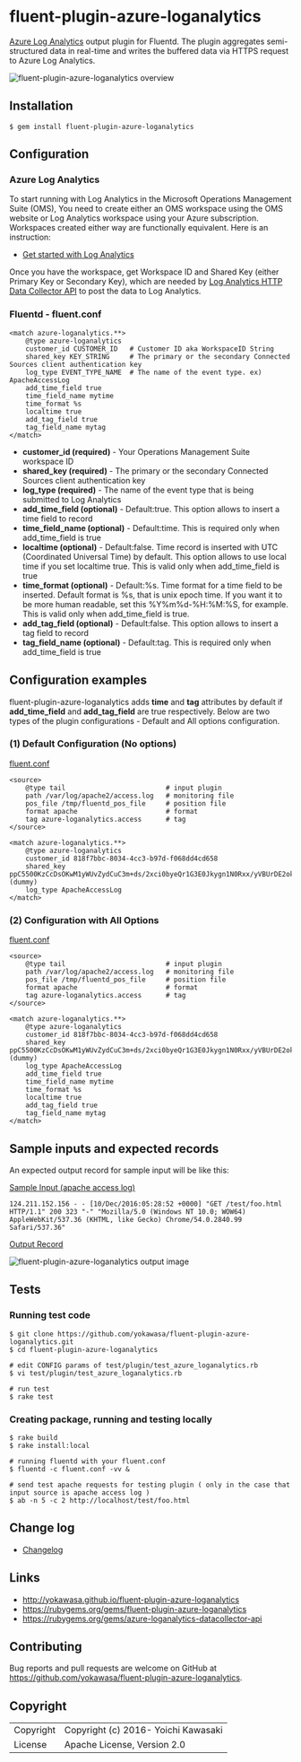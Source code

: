 # fluent-plugin-azure-loganalytics
[Azure Log Analytics](https://docs.microsoft.com/en-us/azure/log-analytics/log-analytics-overview) output plugin for Fluentd. The plugin aggregates semi-structured data in real-time and writes the buffered data via HTTPS request to Azure Log Analytics.

![fluent-plugin-azure-loganalytics overview](https://github.com/yokawasa/fluent-plugin-azure-loganalytics/raw/master/img/Azure-LogAnalytics-Fluentd.png)

## Installation
```
$ gem install fluent-plugin-azure-loganalytics
```

## Configuration

### Azure Log Analytics
To start running with Log Analytics in the Microsoft Operations Management Suite (OMS), You need to create either an OMS workspace using the OMS website or Log Analytics workspace using your Azure subscription. Workspaces created either way are functionally equivalent. Here is an instruction:

 * [Get started with Log Analytics](https://docs.microsoft.com/en-us/azure/log-analytics/log-analytics-get-started)

Once you have the workspace, get Workspace ID and Shared Key (either Primary Key or Secondary Key), which are needed by [Log Analytics HTTP Data Collector API](https://docs.microsoft.com/en-us/azure/log-analytics/log-analytics-data-collector-api) to post the data to Log Analytics.


### Fluentd - fluent.conf

```
<match azure-loganalytics.**>
    @type azure-loganalytics
    customer_id CUSTOMER_ID   # Customer ID aka WorkspaceID String
    shared_key KEY_STRING     # The primary or the secondary Connected Sources client authentication key
    log_type EVENT_TYPE_NAME  # The name of the event type. ex) ApacheAccessLog
    add_time_field true
    time_field_name mytime
    time_format %s
    localtime true
    add_tag_field true
    tag_field_name mytag
</match>
```

 * **customer\_id (required)** - Your Operations Management Suite workspace ID
 * **shared\_key (required)** - The primary or the secondary Connected Sources client authentication key
 * **log\_type (required)** - The name of the event type that is being submitted to Log Analytics
 * **add\_time\_field (optional)** - Default:true. This option allows to insert a time field to record
 * **time\_field\_name (optional)** - Default:time. This is required only when add_time_field is true
 * **localtime (optional)** - Default:false. Time record is inserted with UTC (Coordinated Universal Time) by default. This option allows to use local time if you set localtime true. This is valid only when add_time_field is true
 * **time\_format (optional)** -  Default:%s. Time format for a time field to be inserted. Default format is %s, that is unix epoch time. If you want it to be more human readable, set this %Y%m%d-%H:%M:%S, for example. This is valid only when add_time_field is true.
 * **add\_tag\_field (optional)** - Default:false. This option allows to insert a tag field to record
 * **tag\_field\_name (optional)** - Default:tag. This is required only when add_time_field is true


## Configuration examples

fluent-plugin-azure-loganalytics adds **time** and **tag** attributes by default if **add_time_field** and **add_tag_field** are true respectively. Below are two types of the plugin configurations - Default and All options configuration.

### (1) Default Configuration (No options)
<u>fluent.conf</u>
```
<source>
    @type tail                         # input plugin
    path /var/log/apache2/access.log   # monitoring file
    pos_file /tmp/fluentd_pos_file     # position file
    format apache                      # format
    tag azure-loganalytics.access      # tag
</source>

<match azure-loganalytics.**>
    @type azure-loganalytics
    customer_id 818f7bbc-8034-4cc3-b97d-f068dd4cd658
    shared_key ppC5500KzCcDsOKwM1yWUvZydCuC3m+ds/2xci0byeQr1G3E0Jkygn1N0Rxx/yVBUrDE2ok3vf4ksCzvBmQXHw==(dummy)
    log_type ApacheAccessLog
</match>
```

### (2) Configuration with All Options
<u>fluent.conf</u>
```
<source>
    @type tail                         # input plugin
    path /var/log/apache2/access.log   # monitoring file
    pos_file /tmp/fluentd_pos_file     # position file
    format apache                      # format
    tag azure-loganalytics.access      # tag
</source>

<match azure-loganalytics.**>
    @type azure-loganalytics
    customer_id 818f7bbc-8034-4cc3-b97d-f068dd4cd658
    shared_key ppC5500KzCcDsOKwM1yWUvZydCuC3m+ds/2xci0byeQr1G3E0Jkygn1N0Rxx/yVBUrDE2ok3vf4ksCzvBmQXHw==(dummy)
    log_type ApacheAccessLog
    add_time_field true
    time_field_name mytime
    time_format %s
    localtime true
    add_tag_field true
    tag_field_name mytag
</match>
```

## Sample inputs and expected records

An expected output record for sample input will be like this:

<u>Sample Input (apache access log)</u>
```
124.211.152.156 - - [10/Dec/2016:05:28:52 +0000] "GET /test/foo.html HTTP/1.1" 200 323 "-" "Mozilla/5.0 (Windows NT 10.0; WOW64) AppleWebKit/537.36 (KHTML, like Gecko) Chrome/54.0.2840.99 Safari/537.36"
```

<u>Output Record</u>

![fluent-plugin-azure-loganalytics output image](https://github.com/yokawasa/fluent-plugin-azure-loganalytics/raw/master/img/Azure-LogAnalytics-Output-Image.png)


## Tests
### Running test code
```
$ git clone https://github.com/yokawasa/fluent-plugin-azure-loganalytics.git
$ cd fluent-plugin-azure-loganalytics

# edit CONFIG params of test/plugin/test_azure_loganalytics.rb
$ vi test/plugin/test_azure_loganalytics.rb

# run test
$ rake test
```

### Creating package, running and testing locally
```
$ rake build
$ rake install:local

# running fluentd with your fluent.conf
$ fluentd -c fluent.conf -vv &

# send test apache requests for testing plugin ( only in the case that input source is apache access log )
$ ab -n 5 -c 2 http://localhost/test/foo.html
```

## Change log
* [Changelog](ChangeLog.md)

## Links

* http://yokawasa.github.io/fluent-plugin-azure-loganalytics
* https://rubygems.org/gems/fluent-plugin-azure-loganalytics
* https://rubygems.org/gems/azure-loganalytics-datacollector-api

## Contributing

Bug reports and pull requests are welcome on GitHub at https://github.com/yokawasa/fluent-plugin-azure-loganalytics.

## Copyright

<table>
  <tr>
    <td>Copyright</td><td>Copyright (c) 2016- Yoichi Kawasaki</td>
  </tr>
  <tr>
    <td>License</td><td>Apache License, Version 2.0</td>
  </tr>
</table>
